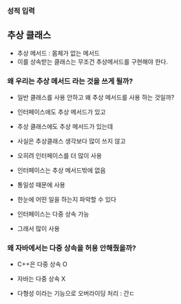 
### 성적 입력 ###


## 추상 클래스

-  추상 메서드 : 몸체가 없는 메서드
- 이를 상속받는 클래스는 무조건 추상메서드를 구현해야 한다.

### 왜 우리는 추상 메서드 라는 것을 쓰게 될까?

- 일반 클래스를 사용 안하고 왜 추상 메서드를 사용 하는 것일까?
- 인터페이스에도 추상 메서드가 있고 
- 추상 클래스에도 추상 메서드가 있는데

- 사실은 추상클래스 생각보다 많이 쓰지 않고 
- 오히려 인터페이스를 더 많이 사용
- 인터페이스는 추상 메서드밖에 없음
- 통일성 때문에 사용
- 한눈에 어떤 일을 하는지 파악할 수 있다

- 인터페이스는 다중 상속 가능
- 그래서 많이 사용

### 왜 자바에서는 다중 상속을 허용 안해줬을까?

- C++은 다중 상속 O
- 자바는 다중 상속 X

- 다형성 이라는 기능으로 오버라이딩 처리 : 간ㄷ

<!--stackedit_data:
eyJoaXN0b3J5IjpbLTE5NDc5MjI5OTIsLTEyMDE2Njc5MzAsLT
k0OTMwMjc4OSwzNTI0NTU2MDEsNDk3ODE4ODEwXX0=
-->